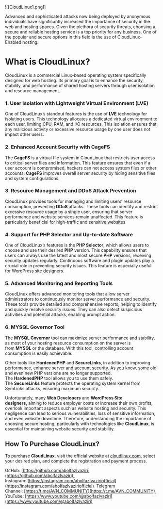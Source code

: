 ![[CloudLinux1.png]]

Advanced and sophisticated attacks now being deployed by anonymous individuals have significantly increased the importance of security in the web and hosting spaces. Given the plethora of security threats, choosing a secure and reliable hosting service is a top priority for any business. One of the popular and secure options in this field is the use of CloudLinux-Enabled hosting.

# What is CloudLinux?
CloudLinux is a commercial Linux-based operating system specifically designed for web hosting. Its primary goal is to enhance the security, stability, and performance of shared hosting servers through user isolation and resource management.

### 1. User Isolation with Lightweight Virtual Environment (LVE)
One of CloudLinux’s standout features is the use of **LVE** technology for isolating users. This technology allocates a dedicated virtual environment to each user, limiting CPU, RAM, and I/O resources. This isolation ensures that any malicious activity or excessive resource usage by one user does not impact other users.

### 2. Enhanced Account Security with CageFS
The **CageFS** is a virtual file system in CloudLinux that restricts user access to critical server files and information. This feature ensures that even if a user account is compromised, hackers can not access system files or other accounts. **CageFS** improves overall server security by hiding sensitive files and system configurations.

### 3. Resource Management and DDoS Attack Prevention
CloudLinux provides tools for managing and limiting users’ resource consumption, preventing **DDoS** attacks. These tools can identify and restrict excessive resource usage by a single user, ensuring that server performance and website services remain unaffected. This feature is particularly beneficial for high-traffic and sensitive websites.

### 4. Support for PHP Selector and Up-to-date Software
One of CloudLinux’s features is the **PHP Selector**, which allows users to choose and use their desired **PHP** version. This capability ensures that users can always use the latest and most secure **PHP** versions, receiving security updates regularly. Continuous software and plugin updates play a crucial role in preventing security issues. This feature is especially useful for WordPress site designers.

### 5. Advanced Monitoring and Reporting Tools
CloudLinux offers advanced monitoring tools that allow server administrators to continuously monitor server performance and security. These tools provide detailed and comprehensive reports, helping to identify and quickly resolve security issues. They can also detect suspicious activities and potential attacks, enabling prompt action.

### 6. MYSQL Governor Tool
The **MYSQL Governor** tool can maximize server performance and stability, as most of your hosting resource consumption on the server is from **MYSQL** or the database. With this tool, controlling account consumption is easily achievable.

Other tools like **HardenedPHP** and **SecureLinks**, in addition to improving performance, enhance server and account security. As you know, some old and even new PHP versions are no longer supported. The **HardenedPHP** tool allows you to use them safely. The **SecureLinks** feature protects the operating system kernel from SymLinks attacks, ensuring maximum security.

Unfortunately, many **Web Developers** and **WordPress Site designers,** aiming to reduce employer costs or increase their own profits, overlook important aspects such as website hosting and security. This negligence can lead to serious vulnerabilities, loss of sensitive information, and even website downtime. Therefore, understanding the importance of choosing secure hosting, particularly with technologies like **CloudLinux**, is essential for maintaining website security and stability.

## How To Purchase CloudLinux?
To purchase **CloudLinux**, visit the official website at [cloudlinux.com](https://www.cloudlinux.com/), select your desired plan, and complete the registration and payment process.

GitHub: [https://github.com/abolfazlvaziri](https://github.com/abolfazlvaziri) 
Instagram: [https://instagram.com/abolfazlvaziriofficial](https://instagram.com/abolfazlvaziriofficial) 
Telegram Channel: [https://t.me/AVN_COMMUNITY](https://t.me/AVN_COMMUNITY) 
YouTube: [https://www.youtube.com/@abolfazlvaziri](https://www.youtube.com/@abolfazlvaziri)